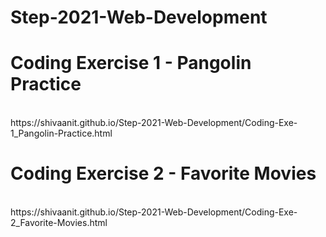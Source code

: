 # Step-2021-Web-Development
# Coding Exercise 1 - Pangolin Practice
<br>
https://shivaanit.github.io/Step-2021-Web-Development/Coding-Exe-1_Pangolin-Practice.html

# Coding Exercise 2 - Favorite Movies
<br>
https://shivaanit.github.io/Step-2021-Web-Development/Coding-Exe-2_Favorite-Movies.html
